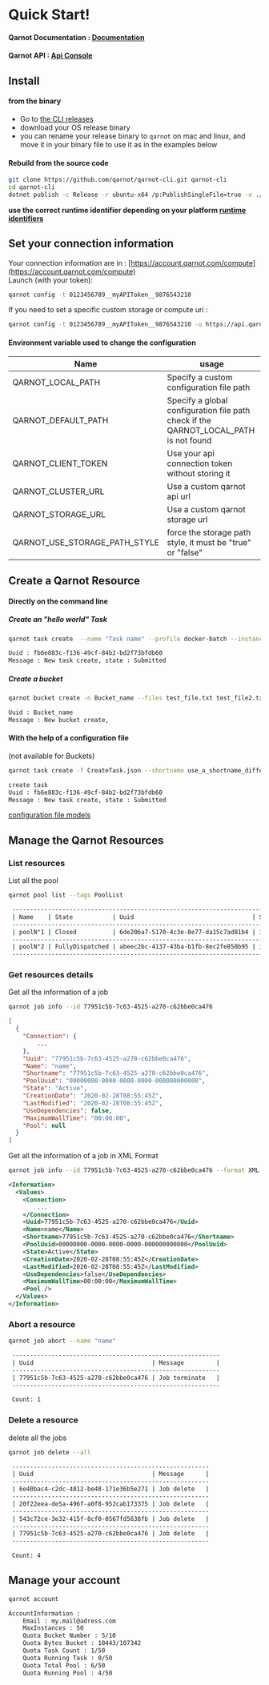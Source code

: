 # Quick Start!

#### Qarnot Documentation : [Documentation](https://computing.qarnot.com/developers/overview/qarnot-computing-home)
#### Qarnot API : [Api Console](https://console.qarnot.com)

## Install

#### from the binary 

* Go to [the CLI releases](https://github.com/qarnot/qarnot-cli/releases)
* download your OS release binary 
* you can rename your release binary to `qarnot` on mac and linux, and move it in your binary file to use it as in the examples below

#### Rebuild from the source code

```bash
git clone https://github.com/qarnot/qarnot-cli.git qarnot-cli
cd qarnot-cli
dotnet publish -c Release -r ubuntu-x64 /p:PublishSingleFile=true -o ./your/dest/folder/bin
```
__use the correct runtime identifier depending on your platform [runtime identifiers](https://docs.microsoft.com/fr-fr/dotnet/core/rid-catalog)__

## Set your connection information
Your connection information are in : [https://account.qarnot.com/compute](https://account.qarnot.com/compute)  
Launch (with your token): 
```bash
qarnot config -t 0123456789__myAPIToken__9876543210
```

If you need to set a specific custom storage or compute uri : 
```bash
qarnot config -t 0123456789__myAPIToken__9876543210 -u https://api.qarnot.com -s https://storage.qarnot.com -f true
```

#### Environment variable used to change the configuration

| Name | usage |
| - | - |
| QARNOT_LOCAL_PATH | Specify a custom configuration file path | 
| QARNOT_DEFAULT_PATH | Specify a global configuration file path check if the QARNOT_LOCAL_PATH is not found | 
| QARNOT_CLIENT_TOKEN | Use your api connection token without storing it | 
| QARNOT_CLUSTER_URL | Use a custom qarnot api url | 
| QARNOT_STORAGE_URL | Use a custom qarnot storage url | 
| QARNOT_USE_STORAGE_PATH_STYLE | force the storage path style, it must be "true" or "false" | 

## Create a Qarnot Resource

#### Directly on the command line 

##### Create an "hello world" Task
```bash
qarnot task create  --name "Task name" --profile docker-batch --instance 4 --constants "DOCKER_CMD=echo hello world" 
```

```bash
Uuid : fb6e883c-f136-49cf-84b2-bd2f73bfdb60
Message : New task create, state : Submitted
```

##### Create a bucket
```bash
qarnot bucket create -n Bucket_name --files test_file.txt test_file2.txt 
```
```bash
Uuid : Bucket_name
Message : New bucket create,
```


#### With the help of a configuration file 
(not available for Buckets)
```bash
qarnot task create -f CreateTask.json --shortname use_a_shortname_different_to_the_file_shortname 
```
```bash
create task
Uuid : fb6e883c-f136-49cf-84b2-bd2f73bfdb60
Message : New task create, state : Submitted
```


[configuration file models](fileCreate.md)

## Manage the Qarnot Resources

### List resources

List all the pool
```bash
qarnot pool list --tags PoolList
```

```bash
 ------------------------------------------------------------------------------------------------------------
 | Name    | State           | Uuid                                 | Shortname  | Profile      | NodeCount |
 ------------------------------------------------------------------------------------------------------------
 | poolN°1 | Closed          | 6de206a7-5170-4c3e-8e77-da15c7ad81b4 | id-1       | docker-batch | 2         |
 ------------------------------------------------------------------------------------------------------------
 | poolN°2 | FullyDispatched | abeec2bc-4137-43ba-b1fb-8ec2fe850b95 | id-2       | docker-batch | 10        |
 ------------------------------------------------------------------------------------------------------------

```

### Get resources details

Get all the information of a job 
```bash
qarnot job info --id 77951c5b-7c63-4525-a270-c62bbe0ca476
```
```json
[
  {
    "Connection": {
        ...
    },
    "Uuid": "77951c5b-7c63-4525-a270-c62bbe0ca476",
    "Name": "name",
    "Shortname": "77951c5b-7c63-4525-a270-c62bbe0ca476",
    "PoolUuid": "00000000-0000-0000-0000-000000000000",
    "State": "Active",
    "CreationDate": "2020-02-28T08:55:45Z",
    "LastModified": "2020-02-28T08:55:45Z",
    "UseDependencies": false,
    "MaximumWallTime": "00:00:00",
    "Pool": null
  }
]
```

Get all the information of a job in XML Format
```bash
qarnot job info --id 77951c5b-7c63-4525-a270-c62bbe0ca476 --format XML
```
```xml
<Information>
  <Values>
    <Connection>
        ...
    </Connection>
    <Uuid>77951c5b-7c63-4525-a270-c62bbe0ca476</Uuid>
    <Name>name</Name>
    <Shortname>77951c5b-7c63-4525-a270-c62bbe0ca476</Shortname>
    <PoolUuid>00000000-0000-0000-0000-000000000000</PoolUuid>
    <State>Active</State>
    <CreationDate>2020-02-28T08:55:45Z</CreationDate>
    <LastModified>2020-02-28T08:55:45Z</LastModified>
    <UseDependencies>false</UseDependencies>
    <MaximumWallTime>00:00:00</MaximumWallTime>
    <Pool />
  </Values>
</Information>
```

### Abort a resource

```bash
qarnot job abort --name "name"
```
```bash
 ---------------------------------------------------------- 
 | Uuid                                 | Message         |
 ---------------------------------------------------------- 
 | 77951c5b-7c63-4525-a270-c62bbe0ca476 | Job terminate   |
 ---------------------------------------------------------- 

 Count: 1

```

### Delete a resource

delete all the jobs

```bash
qarnot job delete --all
```
```bash
 ------------------------------------------------------- 
 | Uuid                                 | Message      |
 ------------------------------------------------------- 
 | 6e40bac4-c2dc-4812-be48-171e36b5e271 | Job delete   |
 ------------------------------------------------------- 
 | 20f22eea-de5a-496f-a0f8-952cab173375 | Job delete   |
 ------------------------------------------------------- 
 | 543c72ce-3e32-415f-8cf0-0567fd5638fb | Job delete   |
 ------------------------------------------------------- 
 | 77951c5b-7c63-4525-a270-c62bbe0ca476 | Job delete   |
 ------------------------------------------------------- 

 Count: 4
```

## Manage your account

```bash
qarnot account
```
```bash
AccountInformation : 
    Email : my.mail@adress.com
    MaxInstances : 50
    Quota Bucket Number : 5/10
    Quota Bytes Bucket : 10443/107342
    Quota Task Count : 1/50
    Quota Running Task : 0/50
    Quota Total Pool : 6/50
    Quota Running Pool : 4/50
```
